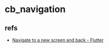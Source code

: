 # cb_navigation

## refs

- [Navigate to a new screen and back - Flutter](https://flutter.io/cookbook/navigation/navigation-basics/)
